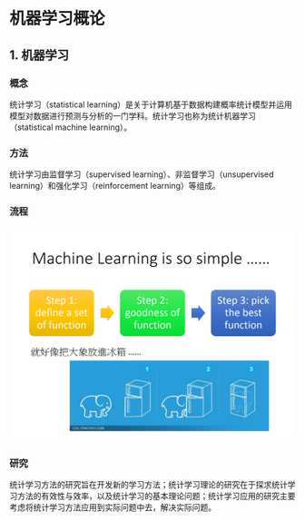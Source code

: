 # 机器学习概论

## 1. 机器学习
### 概念
统计学习（statistical learning）是关于计算机基于数据构建概率统计模型并运用模型对数据进行预测与分析的一门学科。统计学习也称为统计机器学习（statistical machine learning）。

### 方法
统计学习由监督学习（supervised learning）、非监督学习（unsupervised learning）和强化学习（reinforcement learning）等组成。

### 流程
![](img/lc.png)

### 研究
统计学习方法的研究旨在开发新的学习方法；统计学习理论的研究在于探求统计学习方法的有效性与效率，以及统计学习的基本理论问题；统计学习应用的研究主要考虑将统计学习方法应用到实际问题中去，解决实际问题。